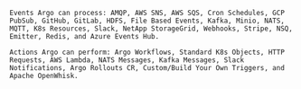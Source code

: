     Events Argo can process: AMQP, AWS SNS, AWS SQS, Cron Schedules, GCP PubSub, GitHub, GitLab, HDFS, File Based Events, Kafka, Minio, NATS, MQTT, K8s Resources, Slack, NetApp StorageGrid, Webhooks, Stripe, NSQ, Emitter, Redis, and Azure Events Hub.

    Actions Argo can perform: Argo Workflows, Standard K8s Objects, HTTP Requests, AWS Lambda, NATS Messages, Kafka Messages, Slack Notifications, Argo Rollouts CR, Custom/Build Your Own Triggers, and Apache OpenWhisk.
